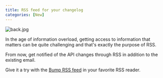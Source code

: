 ```yaml
---
title: RSS feed for your changelog
categories: [New]
---
```


![back.jpg](/images/updates/back.jpg)

In the age of information overload, getting access to information that matters can be quite challenging and that's exactly the purpose of RSS.

From now, get notified of the API changes through RSS in addition to the existing email.

Give it a try with the [Bump RSS feed](https://developers.bump.sh/changes.rss) in your favorite RSS reader.
